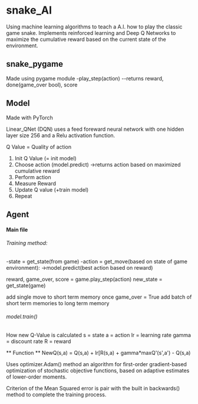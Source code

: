 # snake_AI

Using machine learning algorithms to teach a A.I. how to play the classic game snake.
Implements reinforced learning and Deep Q Networks to maximize the cumulative reward based on the current state of the environment.

## snake_pygame

Made using pygame module
-play_step(action)
--returns reward, done(game_over bool), score

## Model

Made with PyTorch

Linear_QNet (DQN) uses a feed foreward neural network with one hidden layer size 256 and a Relu activation function.

Q Value = Quality of action
1. Init Q Value (= init model)
2. Choose action (model.predict) ->returns action based on maximized cumulative reward
3. Perform action
4. Measure Reward
5. Update Q value (+train model)
6. Repeat

## Agent

#### Main file

###### Training method:

-state = get_state(from game)
-action = get_move(based on state of game environment):
  ->model.predict(best action based on reward)
  
 reward, game_over, score = game.play_step(action)
 new_state = get_state(game)
 
 add single move to short term memory
 once game_over = True add batch of short term memories to long term memory
 
 ###### model.train()
 
How new Q-Value is calculated
s = state
a = action
lr = learning rate
gamma = discount rate
R = reward

** Function **
NewQ(s,a) = Q(s,a) + lr[R(s,a) + gamma*maxQ'(s',a') - Q(s,a)

Uses optimizer.Adam() method an algorithm for first-order gradient-based optimization of stochastic objective functions, based on adaptive estimates of lower-order moments.
 
Criterion of the Mean Squared error is pair with the built in backwards() method to complete the training process.
